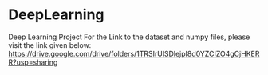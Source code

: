 # DeepLearning
Deep Learning Project
For the Link to the dataset and numpy files, please visit the link given below:
https://drive.google.com/drive/folders/1TRSIrUlSDlejpI8d0YZCIZO4gCjHKERR?usp=sharing
